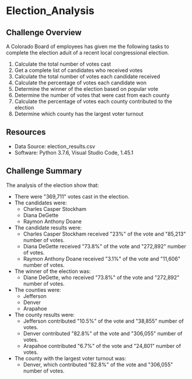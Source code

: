 # Election_Analysis

## Challenge Overview
A Colorado Board of employees has given me the following tasks to complete the election aduit of a recent local congressional election.

1. Calculate the total number of votes cast
2. Get a complete list of candidates who received votes
3. Calculate the total number of votes each candidate received
4. Calculate the percentage of votes each candidate won
5. Determine the winner of the election based on popular vote
6. Determine the number of votes that were cast from each county
7. Calculate the percentage of votes each county contributed to the election
8. Determine which county has the largest voter turnout

## Resources
- Data Source: election_results.csv
- Software: Python 3.7.6, Visual Studio Code, 1.45.1

## Challenge Summary
The analysis of the election show that:
- There were "369,711" votes cast in the election.
- The candidates were:
    - Charles Casper Stockham
    - Diana DeGette
    - Raymon Anthony Doane
- The candidate results were:
    - Charles Casper Stockham received "23%" of the vote and "85,213" number of votes.
    - Diana DeGette received "73.8%" of the vote and "272,892" number of votes.
    - Raymon Anthony Doane received "3.1%" of the vote and "11,606" number of votes.
- The winner of the election was:
    - Diane DeGette, who received "73.8%" of the vote and "272,892" number of votes.
- The counties were:
    - Jefferson
    - Denver
    - Arapahoe
- The county results were:
    - Jefferson contributed "10.5%" of the vote and "38,855" number of votes.
    - Denver contributed "82.8%" of the vote and "306,055" number of votes.
    - Arapahoe contributed "6.7%" of the vote and "24,801" number of votes.
- The county with the largest voter turnout was:
    - Denver, which contributed "82.8%" of the vote and "306,055" number of votes. 
